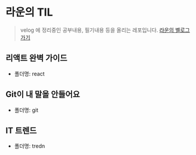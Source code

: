 # 라운의 TIL
> velog 에 정리중인 공부내용, 필기내용 등을 올리는 레포입니다. 
[라운의 벨로그 가기](https://velog.io/@rawoon)

## 리액트 완벽 가이드
- 폴더명: react

## Git이 내 말을 안들어요
- 폴더명: git

## IT 트렌드 
- 폴더명: tredn
